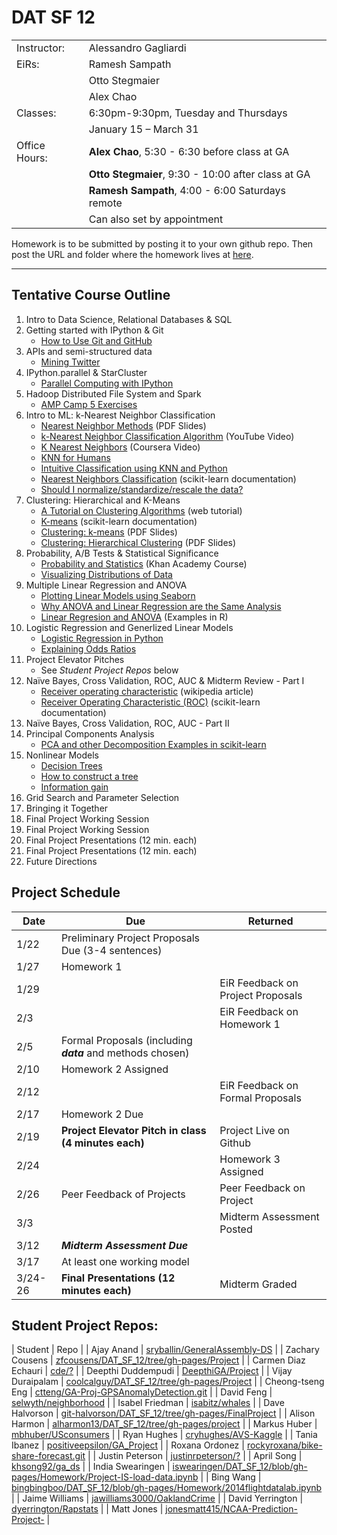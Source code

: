 DAT SF 12
=========

<table border="0" style="border-collapse:collapse;" cellspacing="0">
<tr><td>Instructor:<td>Alessandro Gagliardi</td></tr>
<tr><td>EiRs:<td>Ramesh Sampath</td></tr>
<tr><td></td><td>Otto Stegmaier</td></tr>
<tr><td></td><td>Alex Chao</td></tr>
<tr><td>Classes:<td>6:30pm-9:30pm, Tuesday and Thursdays</td></tr>
<tr><td></td><td>January 15 – March 31</td></tr>
<tr><td>Office Hours:<td><b>Alex Chao</b>, 5:30 - 6:30 before class at GA</td></tr>
<tr><td></td><td><b>Otto Stegmaier</b>, 9:30 - 10:00 after class at GA</td></tr>
<tr><td></td><td><b>Ramesh Sampath</b>, 4:00 - 6:00 Saturdays remote</td></tr>
<tr><td></td><td>Can also set by appointment</td></tr>
</table>

Homework is to be submitted by posting it to your own github repo. Then post the URL and folder where the homework
lives at [here](http://goo.gl/forms/iH6bHx0tzW).


------------------------
Tentative Course Outline
------------------------

1. Intro to Data Science, Relational Databases & SQL
2. Getting started with IPython & Git
	- [How to Use Git and GitHub](https://www.udacity.com/course/ud775)
3. APIs and semi-structured data
	- [Mining Twitter](http://nbviewer.ipython.org/github/ptwobrussell/Mining-the-Social-Web-2nd-Edition/blob/master/ipynb/__Chapter%201%20-%20Mining%20Twitter%20%28Full-Text%20Sampler%29.ipynb)
4. IPython.parallel & StarCluster
	- [Parallel Computing with IPython](http://www.astro.washington.edu/users/vanderplas/Astr599/notebooks/21_IPythonParallel)
5. Hadoop Distributed File System and Spark
	- [AMP Camp 5 Exercises](http://ampcamp.berkeley.edu/5/exercises/)
6. Intro to ML: k-Nearest Neighbor Classification
	- [Nearest Neighbor Methods](http://cs.nyu.edu/~dsontag/courses/ml13/slides/lecture11.pdf) (PDF Slides)
	- [k-Nearest Neighbor Classification Algorithm](https://www.youtube.com/watch?v=4ObVzTuFivY) (YouTube Video)
	- [K Nearest Neighbors](https://class.coursera.org/datasci-001/lecture/161) (Coursera Video)
	- [KNN for Humans](http://www.jiaaro.com/KNN-for-humans/)
	- [Intuitive Classification using KNN and Python](http://blog.yhathq.com/posts/classification-using-knn-and-python.html)
	- [Nearest Neighbors Classification](http://scikit-learn.org/stable/modules/neighbors.html#classification) (scikit-learn documentation)
	- [Should I normalize/standardize/rescale the data?](http://www.faqs.org/faqs/ai-faq/neural-nets/part2/section-16.html)
7. Clustering: Hierarchical and K-Means
	- [A Tutorial on Clustering Algorithms](http://home.deib.polimi.it/matteucc/Clustering/tutorial_html/index.html) (web tutorial)
	- [K-means](http://scikit-learn.org/stable/modules/clustering.html#k-means) (scikit-learn documentation)
	- [Clustering: k-means](http://cs.nyu.edu/~dsontag/courses/ml13/slides/lecture14.pdf) (PDF Slides)
	- [Clustering: Hierarchical Clustering](http://cs.nyu.edu/~dsontag/courses/ml13/slides/lecture15.pdf) (PDF Slides)
8. Probability, A/B Tests & Statistical Significance
	- [Probability and Statistics](https://www.khanacademy.org/math/probability) (Khan Academy Course)
	- [Visualizing Distributions of Data](http://stanford.edu/~mwaskom/software/seaborn/tutorial/plotting_distributions.html)
9. Multiple Linear Regression and ANOVA
	- [Plotting Linear Models using Seaborn](http://stanford.edu/~mwaskom/software/seaborn/tutorial/quantitative_linear_models.html)
	- [Why ANOVA and Linear Regression are the Same Analysis](http://www.theanalysisfactor.com/why-anova-and-linear-regression-are-the-same-analysis/)
	- [Linear Regresion and ANOVA](http://www.math.smith.edu/r/excerpt-4.pdf) (Examples in R)
10. Logistic Regression and Generlized Linear Models
	- [Logistic Regression in Python](http://blog.yhathq.com/posts/logistic-regression-and-python.html)
	- [Explaining Odds Ratios](http://www.ncbi.nlm.nih.gov/pmc/articles/PMC2938757/)
11. Project Elevator Pitches
	- See _Student Project Repos_ below
12. Naïve Bayes, Cross Validation, ROC, AUC & Midterm Review - Part I
	- [Receiver operating characteristic](http://en.wikipedia.org/wiki/Receiver_operating_characteristic) (wikipedia article)
	- [Receiver Operating Characteristic (ROC)](http://scikit-learn.org/stable/auto_examples/plot_roc.html) (scikit-learn documentation)
13. Naïve Bayes, Cross Validation, ROC, AUC - Part II
14. Principal Components Analysis
	- [PCA and other Decomposition Examples in scikit-learn](http://scikit-learn.org/stable/auto_examples/index.html#decomposition)
15. Nonlinear Models
    - [Decision Trees](https://d396qusza40orc.cloudfront.net/mmds/lecture_slides/week6_decision_trees.pdf)
    - [How to construct a tree](https://d396qusza40orc.cloudfront.net/mmds/lecture_slides/week6_how_to_construct_a_tree.pdf)
    - [Information gain](https://d396qusza40orc.cloudfront.net/mmds/lecture_slides/week6_information_gain.pdf)
16. Grid Search and Parameter Selection
17. Bringing it Together
18. Final Project Working Session
19. Final Project Working Session
20. Final Project Presentations (12 min. each)
21. Final Project Presentations (12 min. each)
22. Future Directions 

Project Schedule
----------------

| Date | Due | Returned |  
| ---- | -------- | --- |
| 1/22 | Preliminary Project Proposals Due (3-4 sentences) | |
| 1/27 | Homework 1 |                                   |
| 1/29 |            | EiR Feedback on Project Proposals |
| 2/3  |            | EiR Feedback on Homework 1           |
| 2/5  | Formal Proposals (including ***data*** and methods chosen) | |
| 2/10 | Homework 2 Assigned|                                  |
| 2/12 |            | EiR Feedback on Formal Proposals |
| 2/17 | Homework 2 Due | | 
| 2/19 | **Project Elevator Pitch in class (4 minutes each)** | Project Live on Github | |
| 2/24 |  | Homework 3 Assigned |
| 2/26 | Peer Feedback of Projects   | Peer Feedback on Project    |
| 3/3  |  | Midterm Assessment Posted|
| 3/12 | ***Midterm Assessment Due*** | |
| 3/17 | At least one working model | |
| 3/24-26 | **Final Presentations (12 minutes each)** | Midterm Graded |

Student Project Repos:
----------------------
| Student | Repo |
| Ajay	Anand	| [sryballin/GeneralAssembly-DS](https://github.com/skyballin/GeneralAssembly-DS) |
| Zachary	Cousens	| [zfcousens/DAT_SF_12/tree/gh-pages/Project](http://github.com/zfcousens/DAT_SF_12/tree/gh-pages/Project) |
| Carmen	Diaz Echauri	| [cde/?](http://github.com/cde/?) |
| Deepthi	Duddempudi	| [DeepthiGA/Project](http://github.com/DeepthiGA/Project) |
| Vijay	Duraipalam	| [coolcalguy/DAT_SF_12/tree/gh-pages/Project](http://github.com/coolcalguy/DAT_SF_12/tree/gh-pages/Project) |
| Cheong-tseng	Eng	| [ctteng/GA-Proj-GPSAnomalyDetection.git](http://github.com/ctteng/GA-Proj-GPSAnomalyDetection.git) |
| David	Feng	| [selwyth/neighborhood](http://github.com/selwyth/neighborhood) |
| Isabel	Friedman	| [isabitz/whales](http://github.com/isabitz/whales) |
| Dave	Halvorson 	| [git-halvorson/DAT_SF_12/tree/gh-pages/FinalProject](http://github.com/git-halvorson/DAT_SF_12/tree/gh-pages/FinalProject) |
| Alison	Harmon	| [alharmon13/DAT_SF_12/tree/gh-pages/project](http://github.com/alharmon13/DAT_SF_12/tree/gh-pages/project) |
| Markus	Huber	| [mbhuber/USconsumers](http://github.com/mbhuber/USconsumers) |
| Ryan 	Hughes	| [cryhughes/AVS-Kaggle](http://github.com/cryhughes/AVS-Kaggle) |
| Tania	Ibanez	| [positiveepsilon/GA_Project](http://github.com/positiveepsilon/GA_Project) |
| Roxana	Ordonez	| [rockyroxana/bike-share-forecast.git](http://github.com/rockyroxana/bike-share-forecast.git) |
| Justin	Peterson	| [justinrpeterson/?](http://github.com/justinrpeterson/?) |
| April 	Song	| [khsong92/ga_ds](http://github.com/khsong92/ga_ds) |
| India	Swearingen	| [iswearingen/DAT_SF_12/blob/gh-pages/Homework/Project-IS-load-data.ipynb](https://github.com/iswearingen/DAT_SF_12/blob/gh-pages/Homework/Project-IS-load-data.ipynb) |
| Bing	Wang	| [bingbingboo/DAT_SF_12/blob/gh-pages/Homework/2014flightdatalab.ipynb](http://github.com/bingbingboo/DAT_SF_12/blob/gh-pages/Homework/2014flightdatalab.ipynb) |
| Jaime	Williams	| [jawilliams3000/OaklandCrime](http://github.com/jawilliams3000/OaklandCrime) |
| David	Yerrington	| [dyerrington/Rapstats](http://github.com/dyerrington/Rapstats) |
| Matt  Jones   | [jonesmatt415/NCAA-Prediction-Project-](https://github.com/jonesmatt415/NCAA-Prediction-Project-) | 
